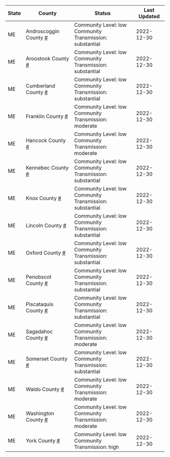 State | County | Status | Last Updated
--- | --- | --- | --- 
ME | Androscoggin County <a href="#androscoggin_county">#</a> | <a name="androscoggin_county"></a>Community Level: low<br/>Community Transmission: substantial | 2022-12-30
ME | Aroostook County <a href="#aroostook_county">#</a> | <a name="aroostook_county"></a>Community Level: low<br/>Community Transmission: substantial | 2022-12-30
ME | Cumberland County <a href="#cumberland_county">#</a> | <a name="cumberland_county"></a>Community Level: low<br/>Community Transmission: substantial | 2022-12-30
ME | Franklin County <a href="#franklin_county">#</a> | <a name="franklin_county"></a>Community Level: low<br/>Community Transmission: moderate | 2022-12-30
ME | Hancock County <a href="#hancock_county">#</a> | <a name="hancock_county"></a>Community Level: low<br/>Community Transmission: moderate | 2022-12-30
ME | Kennebec County <a href="#kennebec_county">#</a> | <a name="kennebec_county"></a>Community Level: low<br/>Community Transmission: substantial | 2022-12-30
ME | Knox County <a href="#knox_county">#</a> | <a name="knox_county"></a>Community Level: low<br/>Community Transmission: substantial | 2022-12-30
ME | Lincoln County <a href="#lincoln_county">#</a> | <a name="lincoln_county"></a>Community Level: low<br/>Community Transmission: substantial | 2022-12-30
ME | Oxford County <a href="#oxford_county">#</a> | <a name="oxford_county"></a>Community Level: low<br/>Community Transmission: substantial | 2022-12-30
ME | Penobscot County <a href="#penobscot_county">#</a> | <a name="penobscot_county"></a>Community Level: low<br/>Community Transmission: substantial | 2022-12-30
ME | Piscataquis County <a href="#piscataquis_county">#</a> | <a name="piscataquis_county"></a>Community Level: low<br/>Community Transmission: substantial | 2022-12-30
ME | Sagadahoc County <a href="#sagadahoc_county">#</a> | <a name="sagadahoc_county"></a>Community Level: low<br/>Community Transmission: moderate | 2022-12-30
ME | Somerset County <a href="#somerset_county">#</a> | <a name="somerset_county"></a>Community Level: low<br/>Community Transmission: substantial | 2022-12-30
ME | Waldo County <a href="#waldo_county">#</a> | <a name="waldo_county"></a>Community Level: low<br/>Community Transmission: moderate | 2022-12-30
ME | Washington County <a href="#washington_county">#</a> | <a name="washington_county"></a>Community Level: low<br/>Community Transmission: moderate | 2022-12-30
ME | York County <a href="#york_county">#</a> | <a name="york_county"></a>Community Level: low<br/>Community Transmission: high | 2022-12-30
